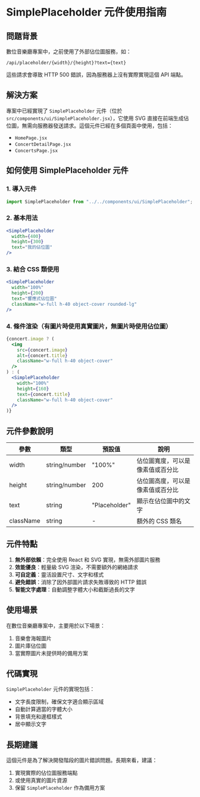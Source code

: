 # SimplePlaceholder 元件使用指南

## 問題背景

數位音樂廳專案中，之前使用了外部佔位圖服務，如：
```
/api/placeholder/{width}/{height}?text={text}
```

這些請求會導致 HTTP 500 錯誤，因為服務器上沒有實際實現這個 API 端點。

## 解決方案

專案中已經實現了 `SimplePlaceholder` 元件（位於 `src/components/ui/SimplePlaceholder.jsx`），它使用 SVG 直接在前端生成佔位圖，無需向服務器發送請求。這個元件已經在多個頁面中使用，包括：

- `HomePage.jsx`
- `ConcertDetailPage.jsx`
- `ConcertsPage.jsx`

## 如何使用 SimplePlaceholder 元件

### 1. 導入元件

```jsx
import SimplePlaceholder from "../../components/ui/SimplePlaceholder";
```

### 2. 基本用法

```jsx
<SimplePlaceholder 
  width={400} 
  height={300} 
  text="我的佔位圖" 
/>
```

### 3. 結合 CSS 類使用

```jsx
<SimplePlaceholder 
  width="100%" 
  height={200} 
  text="響應式佔位圖"
  className="w-full h-40 object-cover rounded-lg" 
/>
```

### 4. 條件渲染（有圖片時使用真實圖片，無圖片時使用佔位圖）

```jsx
{concert.image ? (
  <img
    src={concert.image}
    alt={concert.title}
    className="w-full h-40 object-cover"
  />
) : (
  <SimplePlaceholder
    width="100%"
    height={160}
    text={concert.title}
    className="w-full h-40 object-cover"
  />
)}
```

## 元件參數說明

| 參數 | 類型 | 預設值 | 說明 |
|------|------|--------|------|
| width | string/number | "100%" | 佔位圖寬度，可以是像素值或百分比 |
| height | string/number | 200 | 佔位圖高度，可以是像素值或百分比 |
| text | string | "Placeholder" | 顯示在佔位圖中的文字 |
| className | string | - | 額外的 CSS 類名 |

## 元件特點

1. **無外部依賴**：完全使用 React 和 SVG 實現，無需外部圖片服務
2. **效能優良**：輕量級 SVG 渲染，不需要額外的網絡請求
3. **可自定義**：靈活設置尺寸、文字和樣式
4. **避免錯誤**：消除了因外部圖片請求失敗導致的 HTTP 錯誤
5. **智能文字處理**：自動調整字體大小和截斷過長的文字

## 使用場景

在數位音樂廳專案中，主要用於以下場景：

1. 音樂會海報圖片
2. 圖片庫佔位圖
3. 當實際圖片未提供時的備用方案

## 代碼實現

`SimplePlaceholder` 元件的實現包括：

- 文字長度限制，確保文字適合顯示區域
- 自動計算適當的字體大小
- 背景填充和邊框樣式
- 居中顯示文字

## 長期建議

這個元件是為了解決開發階段的圖片錯誤問題。長期來看，建議：

1. 實現實際的佔位圖服務端點
2. 或使用真實的圖片資源
3. 保留 `SimplePlaceholder` 作為備用方案
